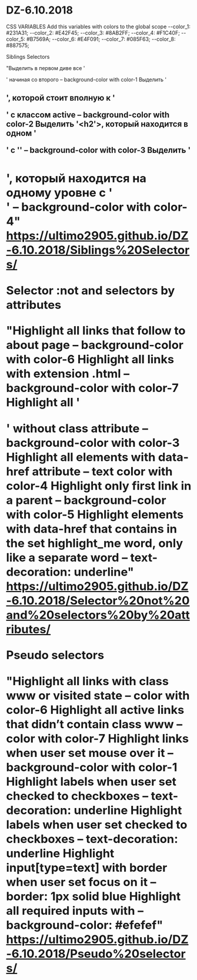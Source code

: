 # DZ-6.10.2018
CSS VARIABLES
Add this variables with colors to the global scope
--color_1: #231A31;
--color_2: #E42F45;
--color_3: #8AB2FF;
--color_4: #F1C40F;
--color_5: #B7569A;
--color_6: #E4F091;
--color_7: #085F63;
--color_8: #887575;

Siblings Selectors

"Выделить в первом диве все '<p>' начиная со второго – background-color with color-1
Выделить '<h2>', которой стоит вполную к '<p>' с классом active – background-color with color-2
Выделить '<h2'>, который находится в одном '<div>' с '<span>' – background-color with color-3
Выделить '<h2>', который находится на одному уровне с '<div>' – background-color with color-4"
https://ultimo2905.github.io/DZ-6.10.2018/Siblings%20Selectors/


Selector :not and selectors by attributes

"Highlight all links that follow to about page – background-color with color-6
Highlight all links with extension .html – background-color with color-7
Highlight all '<p>' without class attribute – background-color with color-3
Highlight all elements with data-href attribute – text color with color-4
Highlight only first link in a parent – background-color with color-5
Highlight elements with data-href that contains in the set highlight_me word, only like a separate word – text-decoration: underline"
  https://ultimo2905.github.io/DZ-6.10.2018/Selector%20not%20and%20selectors%20by%20attributes/
  
Pseudo selectors

"Highlight all links with class www or visited state – color with color-6
Highlight all active links that didn’t contain class www – color with color-7
Highlight links when user set mouse over it – background-color with color-1
Highlight labels when user set checked to checkboxes – text-decoration: underline
Highlight labels when user set checked to checkboxes – text-decoration: underline
Highlight input[type=text] with border when user set focus on it – border: 1px solid blue
Highlight all required inputs with – background-color: #efefef"
https://ultimo2905.github.io/DZ-6.10.2018/Pseudo%20selectors/
